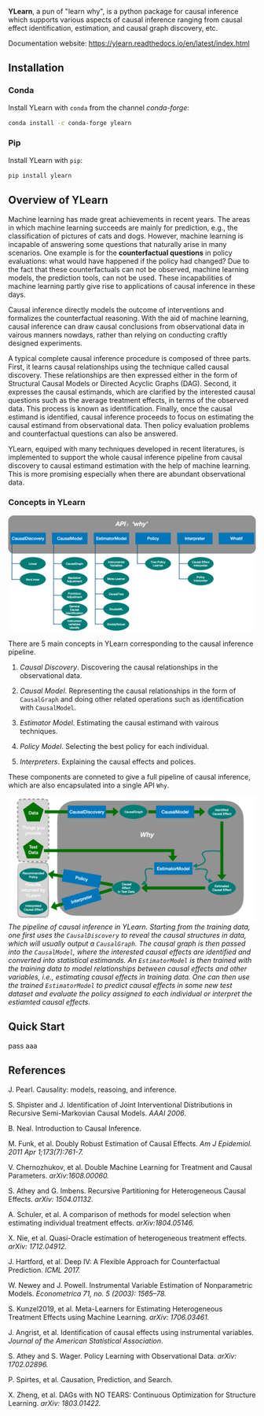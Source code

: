 
**YLearn**, a pun of "learn why", is a python package for causal inference which supports various aspects of causal inference ranging from causal effect identification, estimation, and causal graph discovery, etc.

Documentation website: <https://ylearn.readthedocs.io/en/latest/index.html>

## Installation

### Conda

Install YLearn with `conda` from the channel *conda-forge*:

```bash
conda install -c conda-forge ylearn
```

### Pip

Install YLearn with `pip`:

```bash
pip install ylearn
```

## Overview of YLearn

Machine learning has made great achievements in recent years.
The areas in which machine learning succeeds are mainly for prediction,
e.g., the classification of pictures of cats and dogs. However, machine learning is incapable of answering some
questions that naturally arise in many scenarios. One example is for the **counterfactual questions** in policy
evaluations: what would have happened if the policy had changed? Due to the fact that these counterfactuals can
not be observed, machine learning models, the prediction tools, can not be used. These incapabilities of machine
learning partly give rise to applications of causal inference in these days.

Causal inference directly models the outcome of interventions and formalizes the counterfactual reasoning.
With the aid of machine learning, causal inference can draw causal conclusions from observational data in
vairous manners nowdays, rather than relying on conducting craftly designed experiments.

A typical complete causal inference procedure is composed of three parts. First, it learns causal relationships
using the technique called causal discovery. These relationships are then expressed either in the form of Structural
Causal Models or Directed Acyclic Graphs (DAG). Second, it expresses the causal estimands, which are clarified by the
interested causal questions such as the average treatment effects, in terms of the observed data. This process is
known as identification. Finally, once the causal estimand is identified, causal inference proceeds to focus on
estimating the causal estimand from observational data. Then policy evaluation problems and counterfactual questions
can also be answered.

YLearn, equiped with many techniques developed in recent literatures, is implemented to support the whole causal inference pipeline from causal discovery to causal estimand estimation with the help of machine learning. This is more promising especially when there are abundant observational data.

### Concepts in YLearn

![Concepts in YLearn](./fig/structure_ylearn.png)

There are 5 main concepts in YLearn corresponding to the causal inference pipeline.

1. *Causal Discovery*. Discovering the causal relationships in the observational data.

2. *Causal Model*. Representing the causal relationships in the form of ``CausalGraph`` and doing other related operations such as identification with ``CausalModel``.

3. *Estimator Model*. Estimating the causal estimand with vairous techniques.

4. *Policy Model*. Selecting the best policy for each individual.

5. *Interpreters*. Explaining the causal effects and polices.

These components are conneted to give a full pipeline of causal inference, which are also encapsulated into a single API `Why`.

![A typical pipeline of YLearn](./fig/flow.png)
*The pipeline of causal inference in YLearn. Starting from the training data, one first uses the `CausalDiscovery` to reveal
the causal structures in data, which will usually output a `CausalGraph`. The causal graph is then passed into the `CausalModel`, where
the interested causal effects are identified and converted into statistical estimands. An `EstimatorModel` is then trained with the training data
to model relationships between causal effects and other variables, i.e., estimating causal effects in training data. One can then
use the trained `EstimatorModel` to predict causal effects in some new test dataset and evaluate the policy assigned to each individual or interpret
the estiamted causal effects.*

## Quick Start

pass
aaa

## References

J. Pearl. Causality: models, reasoing, and inference.

S. Shpister and J. Identification of Joint Interventional Distributions in Recursive Semi-Markovian Causal Models. *AAAI 2006*.

B. Neal. Introduction to Causal Inference.

M. Funk, et al. Doubly Robust Estimation of Causal Effects. *Am J Epidemiol. 2011 Apr 1;173(7):761-7.*

V. Chernozhukov, et al. Double Machine Learning for Treatment and Causal Parameters. *arXiv:1608.00060.*

S. Athey and G. Imbens. Recursive Partitioning for Heterogeneous Causal Effects. *arXiv: 1504.01132.*

A. Schuler, et al. A comparison of methods for model selection when estimating individual treatment effects. *arXiv:1804.05146.*

X. Nie, et al. Quasi-Oracle estimation of heterogeneous treatment effects. *arXiv: 1712.04912.*

J. Hartford, et al. Deep IV: A Flexible Approach for Counterfactual Prediction. *ICML 2017.*

W. Newey and J. Powell. Instrumental Variable Estimation of Nonparametric Models. *Econometrica 71, no. 5 (2003): 1565–78.*

S. Kunzel2019, et al. Meta-Learners for Estimating Heterogeneous Treatment Effects using Machine Learning. *arXiv: 1706.03461.*

J. Angrist, et al. Identification of causal effects using instrumental variables. *Journal of the American Statistical Association*.

S. Athey and S. Wager. Policy Learning with Observational Data. *arXiv: 1702.02896.*

P. Spirtes, et al. Causation, Prediction, and Search.

X. Zheng, et al. DAGs with NO TEARS: Continuous Optimization for Structure Learning. *arXiv: 1803.01422.*